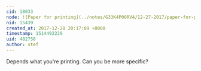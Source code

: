 ```yaml
---
cid: 18033
node: ![Paper for printing](../notes/G33K4P00RV4/12-27-2017/paper-for-printing)
nid: 15439
created_at: 2017-12-28 20:17:09 +0000
timestamp: 1514492229
uid: 482758
author: stef
---
```


Depends what you're printing. Can you be more specific?